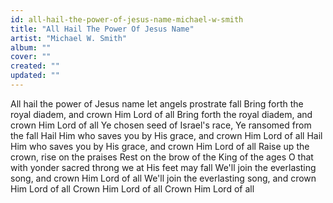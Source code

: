 ```yaml
---
id: all-hail-the-power-of-jesus-name-michael-w-smith
title: "All Hail The Power Of Jesus Name"
artist: "Michael W. Smith"
album: ""
cover: ""
created: ""
updated: ""
---
```


All hail the power of Jesus name let angels prostrate fall
Bring forth the royal diadem, and crown Him Lord of all
Bring forth the royal diadem, and crown Him Lord of all
Ye chosen seed of Israel's race, Ye ransomed from the fall
Hail Him who saves you by His grace, and crown Him Lord of all
Hail Him who saves you by His grace, and crown Him Lord of all
Raise up the crown, rise on the praises
Rest on the brow of the King of the ages
O that with yonder sacred throng we at His feet may fall
We'll join the everlasting song, and crown Him Lord of all
We'll join the everlasting song, and crown Him Lord of all
Crown Him Lord of all
Crown Him Lord of all